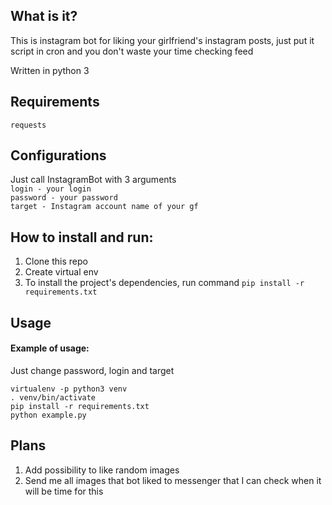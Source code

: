 ## What is it?

This is instagram bot for liking your girlfriend's instagram posts, just put it script in cron and you don't waste your time checking feed   
 
Written in python 3

## Requirements
`requests`

## Configurations

Just call InstagramBot with 3 arguments   
`login - your login `  
`password - your password`  
`target - Instagram account name of your gf`


## How to install and run:
1) Clone this repo
2) Create virtual env
3) To install the project's dependencies, run command `pip install -r requirements.txt`

## Usage
#### Example of usage:
Just change password, login and target

`virtualenv -p python3 venv`  
`. venv/bin/activate`  
`pip install -r requirements.txt`  
`python example.py`


## Plans

1) Add possibility to like random images
2) Send me all images that bot liked to messenger that I can check when it will be time for this
